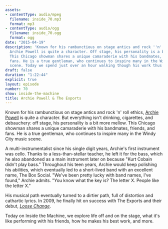 ```yaml
---
assets:
- contentType: audio/mpeg
  filename: inside_70.mp3
  format: mp3
- contentType: audio/ogg
  filename: inside_70.ogg
  format: ogg
date: "2015-04-19"
description: 'Known for his rambunctious on stage antics and rock ''n'' roll ethics,
  Archie Powell is quite a character. Off stage, his personality is a bit more mellow.
  This Chicago showman shares a unique camaraderie with his bandmates, friends, and
  fans. He is a true gentleman, who continues to inspire many in the Windy City music
  scene. Today we spend just over an hour walking though his work thus far. '
draft: false
duration: "1:22:44"
explicit: true
layout: episode
number: 70
show: inside-the-machine
title: Archie Powell & The Exports
---
```

Known for his rambunctious on stage antics and rock 'n' roll ethics, [Archie Powell](http://archiepowell.com) is quite a character. But everything isn't drinking, cigarettes, and debauchery: off stage, his personality is a bit more mellow. This Chicago showman shares a unique camaraderie with his bandmates, friends, and fans. He is a true gentleman, who continues to inspire many in the Windy City music scene.

A multi-instrumentalist since his single digit years, Archie's first instrument was cello. Thanks to a less-than-stellar teacher, he left it for the bass, which he also abandoned as a main instrument later on because "Kurt Cobain didn't play bass." Throughout his teen years, Archie would keep polishing his abilities, which eventually led to a short-lived band with an excellent name, The Box Social. "We've been pretty lucky with band names, I've found," Archie admits. "You know what the key is? The letter X. People like the letter X."

His musical path eventually turned to a dirtier path, full of distortion and cathartic lyrics. In 2009, he finally hit on success with The Exports and their debut, *[Loose Change](http://archiepowell.bandcamp.com/album/loose-change-ep)*.

Today on Inside the Machine, we explore life off and on the stage, what it's like performing with his friends, how he makes his best work, and more.